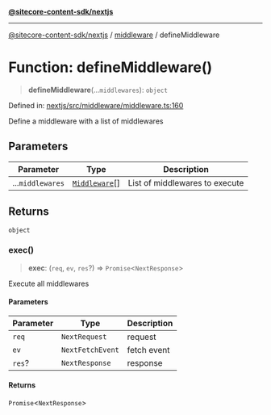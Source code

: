 [**@sitecore-content-sdk/nextjs**](../../README.md)

***

[@sitecore-content-sdk/nextjs](../../README.md) / [middleware](../README.md) / defineMiddleware

# Function: defineMiddleware()

> **defineMiddleware**(...`middlewares`): `object`

Defined in: [nextjs/src/middleware/middleware.ts:160](https://github.com/Sitecore/xmc-jss-dev/blob/7e7ce097833cac399aa150e6b63dca7210e4ee25/packages/nextjs/src/middleware/middleware.ts#L160)

Define a middleware with a list of middlewares

## Parameters

| Parameter | Type | Description |
| ------ | ------ | ------ |
| ...`middlewares` | [`Middleware`](../classes/Middleware.md)[] | List of middlewares to execute |

## Returns

`object`

### exec()

> **exec**: (`req`, `ev`, `res`?) => `Promise`\<`NextResponse`\>

Execute all middlewares

#### Parameters

| Parameter | Type | Description |
| ------ | ------ | ------ |
| `req` | `NextRequest` | request |
| `ev` | `NextFetchEvent` | fetch event |
| `res`? | `NextResponse` | response |

#### Returns

`Promise`\<`NextResponse`\>
